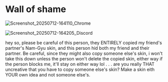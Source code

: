 # Wall of shame

![Screenshot_20250712-164110_Chrome](https://github.com/user-attachments/assets/6204826e-2272-4ebb-b15e-21a80dd8a3bc)

![Screenshot_20250712-164205_Discord](https://github.com/user-attachments/assets/688a7348-4ccb-44f0-a18f-f9a7d3ce35bb)

hey so, please be careful of this person, they ENTIRELY copied my friend's partner's Nam-Gyu skin, and this person hid both my friend and their partner. Be careful, since they might also copy someone else's skin, i won't take this down unless the person won't delete the copied skin, either way if the person blocks me, it'll stay on either way lol . . . are you really THAT uncreative that you have to copy someone else's skin? Make a skin eith YOUR own idea and not someone else's.






